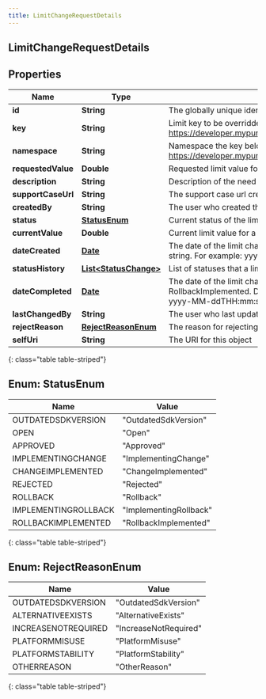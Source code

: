 ```yaml
---
title: LimitChangeRequestDetails
---
```


## LimitChangeRequestDetails

## Properties

| Name               | Type                                                                 | Description                                                                                                                                                                                   | Notes      |
| ------------------ | -------------------------------------------------------------------- | --------------------------------------------------------------------------------------------------------------------------------------------------------------------------------------------- | ---------- |
| **id**             | <!----><!---->**String**<!---->                                      | The globally unique identifier for the object.                                                                                                                                                | [optional] |
| **key**            | <!----><!---->**String**<!---->                                      | Limit key to be overridden (see https://developer.mypurecloud.com/api/rest/v2/organization/limits.md#available_limits)                                                                        |            |
| **namespace**      | <!----><!---->**String**<!---->                                      | Namespace the key belongs to (see https://developer.mypurecloud.com/api/rest/v2/organization/limits.md#available_limits)                                                                      |            |
| **requestedValue** | <!----><!---->**Double**<!---->                                      | Requested limit value for a given key                                                                                                                                                         |            |
| **description**    | <!----><!---->**String**<!---->                                      | Description of the need for the limit change request                                                                                                                                          |            |
| **supportCaseUrl** | <!----><!---->**String**<!---->                                      | The support case url created by Care                                                                                                                                                          |            |
| **createdBy**      | <!----><!---->**String**<!---->                                      | The user who created the change request                                                                                                                                                       | [optional] |
| **status**         | [**StatusEnum**](#StatusEnum)<!---->                                 | Current status of the limit change request                                                                                                                                                    | [optional] |
| **currentValue**   | <!----><!---->**Double**<!---->                                      | Current limit value for a given key                                                                                                                                                           | [optional] |
| **dateCreated**    | <!----><!---->[**Date**](Date.md)<!---->                             | The date of the limit change request creation. Date time is represented as an ISO-8601 string. For example: yyyy-MM-ddTHH:mm:ss[.mmm]Z                                                        | [optional] |
| **statusHistory**  | <!----><!---->[**List&lt;StatusChange&gt;**](StatusChange.md)<!----> | List of statuses that a limit change request has gone through                                                                                                                                 | [optional] |
| **dateCompleted**  | <!----><!---->[**Date**](Date.md)<!---->                             | The date of the limit change request completion (ChangeImplemented, Rejected, or RollbackImplemented. Date time is represented as an ISO-8601 string. For example: yyyy-MM-ddTHH:mm:ss[.mmm]Z | [optional] |
| **lastChangedBy**  | <!----><!---->**String**<!---->                                      | The user who last updated the status of the limit change request                                                                                                                              | [optional] |
| **rejectReason**   | [**RejectReasonEnum**](#RejectReasonEnum)<!---->                     | The reason for rejecting the limit override request                                                                                                                                           | [optional] |
| **selfUri**        | <!----><!---->**String**<!---->                                      | The URI for this object                                                                                                                                                                       | [optional] |

{: class="table table-striped"}

<a name="StatusEnum"></a>

## Enum: StatusEnum

| Name                 | Value                            |
| -------------------- | -------------------------------- |
| OUTDATEDSDKVERSION   | &quot;OutdatedSdkVersion&quot;   |
| OPEN                 | &quot;Open&quot;                 |
| APPROVED             | &quot;Approved&quot;             |
| IMPLEMENTINGCHANGE   | &quot;ImplementingChange&quot;   |
| CHANGEIMPLEMENTED    | &quot;ChangeImplemented&quot;    |
| REJECTED             | &quot;Rejected&quot;             |
| ROLLBACK             | &quot;Rollback&quot;             |
| IMPLEMENTINGROLLBACK | &quot;ImplementingRollback&quot; |
| ROLLBACKIMPLEMENTED  | &quot;RollbackImplemented&quot;  |

{: class="table table-striped"}

<a name="RejectReasonEnum"></a>

## Enum: RejectReasonEnum

| Name                | Value                           |
| ------------------- | ------------------------------- |
| OUTDATEDSDKVERSION  | &quot;OutdatedSdkVersion&quot;  |
| ALTERNATIVEEXISTS   | &quot;AlternativeExists&quot;   |
| INCREASENOTREQUIRED | &quot;IncreaseNotRequired&quot; |
| PLATFORMMISUSE      | &quot;PlatformMisuse&quot;      |
| PLATFORMSTABILITY   | &quot;PlatformStability&quot;   |
| OTHERREASON         | &quot;OtherReason&quot;         |

{: class="table table-striped"}
